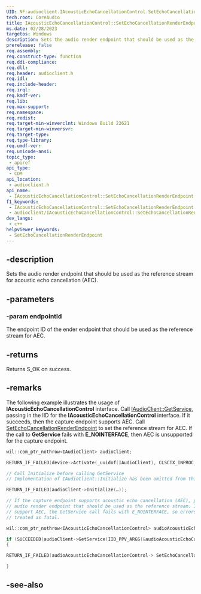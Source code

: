 ```yaml
---
UID: NF:audioclient.IAcousticEchoCancellationControl.SetEchoCancellationRenderEndpoint
tech.root: CoreAudio
title: IAcousticEchoCancellationControl::SetEchoCancellationRenderEndpoint
ms.date: 02/28/2023
targetos: Windows
description: Sets the audio render endpoint that should be used as the reference stream for acoustic echo cancellation (AEC).
prerelease: false
req.assembly: 
req.construct-type: function
req.ddi-compliance: 
req.dll: 
req.header: audioclient.h
req.idl: 
req.include-header: 
req.irql: 
req.kmdf-ver: 
req.lib: 
req.max-support: 
req.namespace: 
req.redist: 
req.target-min-winverclnt: Windows Build 22621
req.target-min-winversvr: 
req.target-type: 
req.type-library: 
req.umdf-ver: 
req.unicode-ansi: 
topic_type:
 - apiref
api_type:
 - COM
api_location:
 - audioclient.h
api_name:
 - IAcousticEchoCancellationControl::SetEchoCancellationRenderEndpoint
f1_keywords:
 - IAcousticEchoCancellationControl::SetEchoCancellationRenderEndpoint
 - audioclient/IAcousticEchoCancellationControl::SetEchoCancellationRenderEndpoint
dev_langs:
 - c++
helpviewer_keywords:
 - SetEchoCancellationRenderEndpoint
---
```


## -description

Sets the audio render endpoint that should be used as the reference stream for acoustic echo cancellation (AEC).

## -parameters

### -param endpointId

The endpoint ID of the ender endpoint that should be used as the reference stream for AEC.

## -returns

Returns S_OK on success.

## -remarks

The following example illustrates the usage of **IAcousticEchoCancellationControl** interface. Call [IAudioClient::GetService](./nf-audioclient-iaudioclient-getservice.md), passing in the IID for the **IAcousticEchoCancellationControl** interface. If it succeeds, then the capture endpoint supports AEC. Call [SetEchoCancellationRenderEndpoint](./nf-audioclient-iacousticechocancellationcontrol-setechocancellationrenderendpoint.md) to set the reference stream for AEC. If the call to **GetService** fails with **E_NOINTERFACE**, then AEC is unsupported for the capture endpoint.

```cpp
wil::com_ptr_nothrow<IAudioClient> audioClient;

RETURN_IF_FAILED(device->Activate(_uuidof(IAudioClient), CLSCTX_INPROC_SERVER, nullptr, (void **)&audioClient));

// Call Initialize before calling GetService
// Implementation of IAudioClient::Initialize has been omitted from this sample for brevity.

RETURN_IF_FAILED(audioClient->Initialize(…));

// If the capture endpoint supports acoustic echo cancellation (AEC), pass it the endpoint id of the
// audio render endpoint that should be used as the reference stream. If the capture endpoint does not
// support AEC, the GetService call fails with E_NOINTERFACE, so errors from GetService are not
// treated as fatal.

wil::com_ptr_nothrow<IAcousticEchoCancellationControl> audioAcousticEchoCancellationControl;

if (SUCCEEDED(audioClient->GetService(IID_PPV_ARGS(&audioAcousticEchoCancellationControl))))
{

RETURN_IF_FAILED(audioAcousticEchoCancellationControl-> SetEchoCancellationRenderEndpoint(endpointIdOfReferenceAudioStream));

}
```

## -see-also

